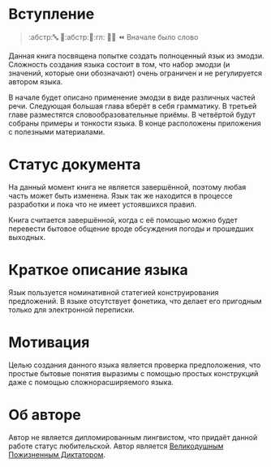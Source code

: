 # Вступление

> :абстр::abc: :no_entry_sign::абстр::ghost::гл: :no_entry_sign::checkered_flag: :rewind:
    Вначале было слово

Данная книга посвящена попытке создать полноценный язык из эмодзи.
Сложность создания языка состоит в том, что набор эмодзи (и значений, которые они обозначают) очень ограничен и не регулируется автором языка.

В начале будет описано применение эмодзи в виде различных частей речи.
Следующая большая глава вберёт в себя грамматику.
В третьей главе разместятся словообразовательные приёмы.
В четвёртой будут собраны примеры и тонкости языка.
В конце расположены приложения с полезными материалами.

# Статус документа

На данный момент книга не является завершённой, поэтому любая часть может быть изменена.
Язык так же находится в процессе разработки и пока что не имеет устоявшихся правил.

Книга считается завершённой, когда с её помощью можно будет перевести бытовое общение вроде обсуждения погоды и прошедших выходных.

# Краткое описание языка

Язык пользуется номинативной статегией конструирования предложений.
В языке отсутствует фонетика, что делает его пригодным только для электронной переписки.

# Мотивация

Целью создания данного языка является проверка предположения, что простые бытовые понятия выразимы с помощью простых конструкций даже с помощью сложнорасширяемого языка.

# Об авторе

Автор не является дипломированным лингвистом, что придаёт данной работе статус любительской.
Автор является [Великодушным Пожизненным Диктатором](https://ru.wikipedia.org/wiki/%D0%92%D0%B5%D0%BB%D0%B8%D0%BA%D0%BE%D0%B4%D1%83%D1%88%D0%BD%D1%8B%D0%B9_%D0%BF%D0%BE%D0%B6%D0%B8%D0%B7%D0%BD%D0%B5%D0%BD%D0%BD%D1%8B%D0%B9_%D0%B4%D0%B8%D0%BA%D1%82%D0%B0%D1%82%D0%BE%D1%80).